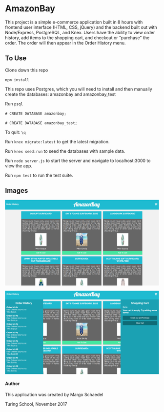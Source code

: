 # AmazonBay

This project is a simple e-commerce application built in 8 hours with frontend user interface (HTML, CSS, jQuery) and the backend built out with Node/Express, PostgreSQL, and Knex. Users have the ability to view order history, add items to the shopping cart, and checkout or "purchase" the order.  The order will then appear in the Order History menu.

## To Use

Clone down this repo

`npm install`

This repo uses Postgres, which you will need to install and then manually create the databases: amazonbay and amazonbay_test

Run `psql`

`# CREATE DATABASE amazonbay;`

`# CREATE DATABASE amazonbay_test;`

To quit: `\q`

Run `knex migrate:latest` to get the latest migration.

Run `knex seed:run` to seed the databases with sample data.

Run `node server.js` to start the server and navigate to localhost:3000 to view the app.

Run `npm test` to run the test suite.

## Images
![Landing Page](landing-page.png)

![Order History and Shopping Cart](order-history.png)

#### Author

This application was created by Margo Schaedel

Turing School, November 2017
